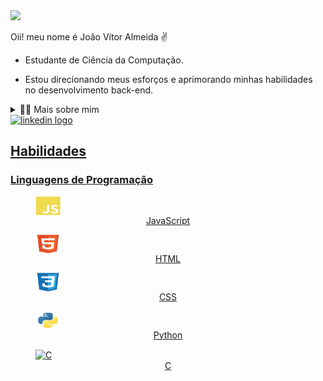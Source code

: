 <!--divisor-->
<img src="![241765440-80728820-e06b-4f96-9c9e-9df46f0cc0a5](https://github.com/xiquesasu/xiquesasu/assets/128109854/23ff825c-1b72-4bb4-af7e-dadcee19db3a)">

<!--título-->
<p>
 Oii! meu nome é João Vítor Almeida ✌️
 
- Estudante de Ciência da Computação.

- Estou direcionando meus esforços e aprimorando minhas habilidades no desenvolvimento back-end.
</p>

<!--Descrições Adicionais-->
<details>
  <summary> 👨‍💻 Mais sobre mim</summary>

   - Tenho experiência com JavaScript, HTML, CSS, Python, C e C#.

   - Gosto de assistir filmes, jogar(minha steam é linda) e ouvir música(sou viciado, Spotify com minhas playlists no instagram).
</details>

<!--Links Redes Sociais-->
<div align="left">
  <a href="https://www.linkedin.com/in/jo%C3%A3o-v%C3%ADtor-almeida-00a09717b/" target="_blank">
    <img src="https://img.shields.io/static/v1?message=LinkedIn&logo=linkedin&label=&color=0077B5&logoColor=white&labelColor=&style=for-the-badge" height="25" alt="linkedin logo"  />
</div>


###

## Habilidades
<!-- Skills: Linguagens de Programação -->
<div style="flex-basis: 20%;">
    <h3>Linguagens de Programação</h3>
    <figure>
        <img align="center" alt="Js" height="30" width="40" src="https://raw.githubusercontent.com/devicons/devicon/master/icons/javascript/javascript-plain.svg">
        <figcaption style="display: block; text-align: center;">JavaScript</figcaption>
    </figure>
    <figure>
        <img align="center" alt="HTML" height="30" width="40" src="https://raw.githubusercontent.com/devicons/devicon/master/icons/html5/html5-original.svg">
        <figcaption style="display: block; text-align: center;">HTML</figcaption>
    </figure>
    <figure>
        <img align="center" alt="CSS" height="30" width="40" src="https://raw.githubusercontent.com/devicons/devicon/master/icons/css3/css3-original.svg">
        <figcaption style="display: block; text-align: center;">CSS</figcaption>
    </figure>
    <figure>
        <img align="center" alt="Python" height="30" width="40" src="https://raw.githubusercontent.com/devicons/devicon/master/icons/python/python-original.svg">
        <figcaption style="display: block; text-align: center;">Python</figcaption>
    </figure>
    <figure>
        <img align="center" alt="C" height="30" width="40" src="https://cdn.jsdelivr.net/gh/devicons/devicon/icons/c/c-original.svg">
        <figcaption style="display: block; text-align: center;">C</figcaption>
    </figure>
</div>
